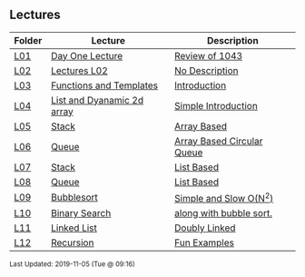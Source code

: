 ## Lectures
| Folder | Lecture | Description|
 | ------------|------------|------------|
 | [L01](https://github.com/rugbyprof/1063-Data-Structures/tree/master/Lectures/L01) | [ Day One Lecture ](https://github.com/rugbyprof/1063-Data-Structures/tree/master/Lectures/L01) | [ Review of 1043](https://github.com/rugbyprof/1063-Data-Structures/tree/master/Lectures/L01) | [N/A](https://github.com/rugbyprof/1063-Data-Structures/tree/master/Lectures/L01) |
 | [L02](https://github.com/rugbyprof/1063-Data-Structures/tree/master/Lectures/L02) | [ Lectures L02 ](https://github.com/rugbyprof/1063-Data-Structures/tree/master/Lectures/L02) | [ No Description](https://github.com/rugbyprof/1063-Data-Structures/tree/master/Lectures/L02) | [N/A](https://github.com/rugbyprof/1063-Data-Structures/tree/master/Lectures/L02) |
 | [L03](https://github.com/rugbyprof/1063-Data-Structures/tree/master/Lectures/L03) | [ Functions and Templates ](https://github.com/rugbyprof/1063-Data-Structures/tree/master/Lectures/L03) | [ Introduction](https://github.com/rugbyprof/1063-Data-Structures/tree/master/Lectures/L03) | [N/A](https://github.com/rugbyprof/1063-Data-Structures/tree/master/Lectures/L03) |
 | [L04](https://github.com/rugbyprof/1063-Data-Structures/tree/master/Lectures/L04) | [ List and Dyanamic 2d array ](https://github.com/rugbyprof/1063-Data-Structures/tree/master/Lectures/L04) | [ Simple Introduction](https://github.com/rugbyprof/1063-Data-Structures/tree/master/Lectures/L04) | [N/A](https://github.com/rugbyprof/1063-Data-Structures/tree/master/Lectures/L04) |
 | [L05](https://github.com/rugbyprof/1063-Data-Structures/tree/master/Lectures/L05) | [ Stack ](https://github.com/rugbyprof/1063-Data-Structures/tree/master/Lectures/L05) | [ Array Based](https://github.com/rugbyprof/1063-Data-Structures/tree/master/Lectures/L05) | [L05](https://github.com/rugbyprof/1063-Data-Structures/tree/master/Lectures/L05) | [ Files](https://github.com/rugbyprof/1063-Data-Structures/tree/master/Lectures/L05) | [N/A](https://github.com/rugbyprof/1063-Data-Structures/tree/master/Lectures/L05) |
 | [L06](https://github.com/rugbyprof/1063-Data-Structures/tree/master/Lectures/L06) | [ Queue ](https://github.com/rugbyprof/1063-Data-Structures/tree/master/Lectures/L06) | [ Array Based Circular Queue](https://github.com/rugbyprof/1063-Data-Structures/tree/master/Lectures/L06) | [N/A](https://github.com/rugbyprof/1063-Data-Structures/tree/master/Lectures/L06) |
 | [L07](https://github.com/rugbyprof/1063-Data-Structures/tree/master/Lectures/L07) | [ Stack ](https://github.com/rugbyprof/1063-Data-Structures/tree/master/Lectures/L07) | [ List Based](https://github.com/rugbyprof/1063-Data-Structures/tree/master/Lectures/L07) | [N/A](https://github.com/rugbyprof/1063-Data-Structures/tree/master/Lectures/L07) |
 | [L08](https://github.com/rugbyprof/1063-Data-Structures/tree/master/Lectures/L08) | [ Queue ](https://github.com/rugbyprof/1063-Data-Structures/tree/master/Lectures/L08) | [ List Based](https://github.com/rugbyprof/1063-Data-Structures/tree/master/Lectures/L08) | [N/A](https://github.com/rugbyprof/1063-Data-Structures/tree/master/Lectures/L08) |
 | [L09](https://github.com/rugbyprof/1063-Data-Structures/tree/master/Lectures/L09) | [ Bubblesort ](https://github.com/rugbyprof/1063-Data-Structures/tree/master/Lectures/L09) | [ Simple and Slow O(N<sup>2</sup>)](https://github.com/rugbyprof/1063-Data-Structures/tree/master/Lectures/L09) | [N/A](https://github.com/rugbyprof/1063-Data-Structures/tree/master/Lectures/L09) |
 | [L10](https://github.com/rugbyprof/1063-Data-Structures/tree/master/Lectures/L10) | [ Binary Search ](https://github.com/rugbyprof/1063-Data-Structures/tree/master/Lectures/L10) | [ along with bubble sort.](https://github.com/rugbyprof/1063-Data-Structures/tree/master/Lectures/L10) | [L10](https://github.com/rugbyprof/1063-Data-Structures/tree/master/Lectures/L10) | [ Files:](https://github.com/rugbyprof/1063-Data-Structures/tree/master/Lectures/L10) | [N/A](https://github.com/rugbyprof/1063-Data-Structures/tree/master/Lectures/L10) |
 | [L11](https://github.com/rugbyprof/1063-Data-Structures/tree/master/Lectures/L11) | [ Linked List ](https://github.com/rugbyprof/1063-Data-Structures/tree/master/Lectures/L11) | [ Doubly Linked](https://github.com/rugbyprof/1063-Data-Structures/tree/master/Lectures/L11) | [L11](https://github.com/rugbyprof/1063-Data-Structures/tree/master/Lectures/L11) | [ Files](https://github.com/rugbyprof/1063-Data-Structures/tree/master/Lectures/L11) | [N/A](https://github.com/rugbyprof/1063-Data-Structures/tree/master/Lectures/L11) |
 | [L12](https://github.com/rugbyprof/1063-Data-Structures/tree/master/Lectures/L12) | [ Recursion ](https://github.com/rugbyprof/1063-Data-Structures/tree/master/Lectures/L12) | [ Fun Examples](https://github.com/rugbyprof/1063-Data-Structures/tree/master/Lectures/L12) | [N/A](https://github.com/rugbyprof/1063-Data-Structures/tree/master/Lectures/L12) |

<sup>Last Updated: 2019-11-05 (Tue @ 09:16)</sup>